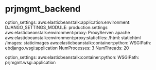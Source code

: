 # prjmgmt_backend



option_settings:
  aws:elasticbeanstalk:application:environment:
    DJANGO_SETTINGS_MODULE: production.settings
  aws:elasticbeanstalk:environment:proxy:
    ProxyServer: apache
  aws:elasticbeanstalk:environment:proxy:staticfiles:
    /html: statichtml
    /images: staticimages
  aws:elasticbeanstalk:container:python:
    WSGIPath: ebdjango.wsgi:application
    NumProcesses: 3
    NumThreads: 20


option_settings:
  aws:elasticbeanstalk:container:python:
    WSGIPath: prjmgmt.wsgi:application